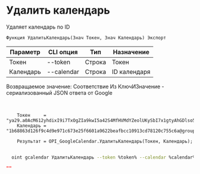 ﻿---
sidebar_position: 5
---

# Удалить календарь
 Удаляет календарь по ID



`Функция УдалитьКалендарь(Знач Токен, Знач Календарь) Экспорт`

  | Параметр | CLI опция | Тип | Назначение |
  |-|-|-|-|
  | Токен | --token | Строка | Токен |
  | Календарь | --calendar | Строка | ID календаря |

  
  Возвращаемое значение:   Соответствие Из КлючИЗначение - сериализованный JSON ответа от Google

<br/>




```bsl title="Пример кода"
    Токен     = "ya29.a0AcM612yhdixI9i7TxOgZIa9kwI5a42S4MfHVMdYZeolUKySbI7x1gtyAhGDlso57x7N6WNRpp9BZX0N3MQOcZEdR6lDciUHI4nof3u9xi...";
    Календарь = "1b68863d126f9c4d9e971c673e25f6601a9622beafbcc10913cd78120c755c6a@group.calendar.google.com";

    Результат = OPI_GoogleCalendar.УдалитьКалендарь(Токен, Календарь);
```



```sh title="Пример команды CLI"
    
  oint gcalendar УдалитьКалендарь --token %token% --calendar %calendar%

```

```json title="Результат"
""
```
